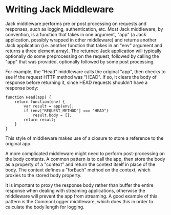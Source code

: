 
Writing Jack Middleware
=======================

Jack middleware performs pre or post processing on requests and responses, such as logging, authentication, etc. Most Jack middleware, by convention, is a function that takes in one argument, "app" (a Jack application, possibly wrapped in other middleware) and returns another Jack application (i.e. another function that takes in an "env" argument and returns a three element array). The returned Jack application will typically optionally do some preprocessing on the request, followed by calling the "app" that was provided, optionally followed by some post processing.

For example, the "Head" middleware calls the original "app", then checks to see if the request HTTP method was "HEAD". If so, it clears the body of response before returning it, since HEAD requests shouldn't have a response body:

    function Head(app) {
        return function(env) {
            var result = app(env);
            if (env["REQUEST_METHOD"] === "HEAD")
                result.body = [];
            return result;
        }
    }

This style of middleware makes use of a closure to store a reference to the original app.

A more complicated middleware might need to perform post-processing on the body contents. A common pattern is to call the app, then store the body as a property of a "context" and return the context itself in place of the body. The context defines a "forEach" method on the context, which proxies to the stored body property.

It is important to proxy the response body rather than buffer the entire response when dealing with streaming applications, otherwise the middleware will prevent the app from streaming. A good example of this pattern is the CommonLogger middleware, which does this in order to calculate the body length for logging.
